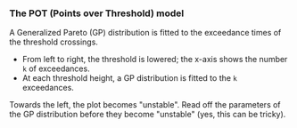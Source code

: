 ### The POT (Points over Threshold) model

A Generalized Pareto (GP) distribution is fitted to the exceedance times of the threshold crossings.

* From left to right, the threshold is lowered; the x-axis shows the number `k` of exceedances.
* At each threshold height, a GP distribution is fitted to the `k` exceedances.

Towards the left, the plot becomes "unstable". Read off the parameters of the GP distribution before they become "unstable" (yes, this can be tricky).
